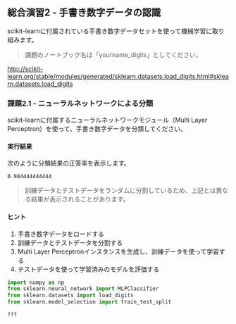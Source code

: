 ## 総合演習2 - 手書き数字データの認識

scikit-learnに付属されている手書き数字データセットを使って機械学習に取り組みます。

> 課題のノートブック名は「yourname_digits」としてください。

http://scikit-learn.org/stable/modules/generated/sklearn.datasets.load_digits.html#sklearn.datasets.load_digits

### 課題2.1 - ニューラルネットワークによる分類

scikit-learnに付属するニューラルネットワークモジュール（Multi Layer Perceptron）を使って、手書き数字データを分類してください。

#### 実行結果

次のように分類結果の正答率を表示します。

```
0.984444444444
```

> 訓練データとテストデータをランダムに分割しているため、上記とは異なる結果が表示されることがあります。


#### ヒント

1. 手書き数字データをロードする
2. 訓練データとテストデータを分割する
3. Multi Layer Perceptronインスタンスを生成し、訓練データを使って学習する
4. テストデータを使って学習済みのモデルを評価する

```python
import numpy as np
from sklearn.neural_network import MLPClassifier
from sklearn.datasets import load_digits
from sklearn.model_selection import train_test_split

???
```


<!--
#### 解答例


```python
import numpy as np
from sklearn.neural_network import MLPClassifier
from sklearn.datasets import load_digits
from sklearn.model_selection import train_test_split

digits = load_digits()

x_train, x_test, y_train, y_test = train_test_split(digits.data, digits.target)

model = MLPClassifier()
model.fit(x_train, y_train)

print(model.score(x_test, y_test))
```

-->
